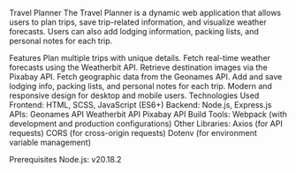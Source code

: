 Travel Planner
The Travel Planner is a dynamic web application that allows users to plan trips, save trip-related information, and visualize weather forecasts. Users can also add lodging information, packing lists, and personal notes for each trip.

Features
Plan multiple trips with unique details.
Fetch real-time weather forecasts using the Weatherbit API.
Retrieve destination images via the Pixabay API.
Fetch geographic data from the Geonames API.
Add and save lodging info, packing lists, and personal notes for each trip.
Modern and responsive design for desktop and mobile users.
Technologies Used
Frontend: HTML, SCSS, JavaScript (ES6+)
Backend: Node.js, Express.js
APIs:
Geonames API
Weatherbit API
Pixabay API
Build Tools: Webpack (with development and production configurations)
Other Libraries:
Axios (for API requests)
CORS (for cross-origin requests)
Dotenv (for environment variable management)

Prerequisites
Node.js: v20.18.2
